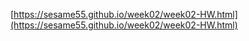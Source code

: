 [https://sesame55.github.io/week02/week02-HW.html](https://sesame55.github.io/week02/week02-HW.html)
